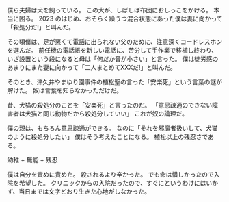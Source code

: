 僕ら夫婦は犬を飼っている。
この犬が、しばしば布団におしっこをかける。
本当に困る。
2023 のはじめ、おそらく躁うつ混合状態にあった僕は妻に向かって「殺処分だ!」と叫んだ。

その頃僕は、足が悪くて電話に出られない父のために、注意深くコードレスホンを選んだ。
前任機の電話帳を新しい電話に、苦労して手作業で移植し終わり、いざ設置という段になると母は「何だか音が小さい」と言った。
僕は徒労感のあまりにまた妻に向かって「二人まとめてXXXだ!」と叫んだ。

そのとき、津久井やまゆり園事件の植松聖の言った「安楽死」という言葉の謎が解けた。
奴は言葉を知らなかっただけだ。

昔、犬猫の殺処分のことを「安楽死」と言ったのだ。
「意思疎通のできない障害者は犬猫と同じ動物だから殺処分していい」
これが奴の論理だ。

僕の親は、もちろん意思疎通ができる。
なのに「それを邪魔者扱いして、犬猫のように殺処分したい」
僕はそう考えたことになる。
植松以上の残忍さである。

幼稚 + 無能 + 残忍

僕は自分を責めに責めた。
殺されるより辛かった。
でも命は惜しかったので入院を希望した。
クリニックからの入院だったので、すぐにというわけにはいかず、当日までは文字どおり生きた心地がしなかった。
